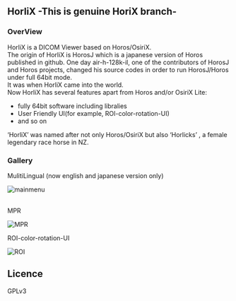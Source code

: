 ## HorliX -This is genuine HoriX branch-

### OverView

HorliX is a DICOM Viewer based on Horos/OsiriX.  
The origin of HorliX is HorosJ which is a japanese version of Horos published in github. One day air-h-128k-il, one of the contributors of HorosJ and Horos projects, changed his source codes in order to run HorosJ/Horos under full 64bit mode.  
It was when HorliX came into the world.  
Now HorliX has several features apart from Horos and/or OsiriX Lite:  
  
- fully 64bit software including libralies  
- User Friendly UI(for example, ROI-color-rotation-UI)
-  and so on  
  
 ‘HorliX’ was named after not only Horos/OsiriX but also ‘Horlicks’ , a female legendary race horse in NZ.
  
  
  
### Gallery

MulitiLingual (now english and japanese version only) 

![mainmenu](https://phazor.info/blog2-ja/wp-content/uploads/2018/05/HorosJ301.jpg)  
  
  
MPR  
  
![MPR](https://phazor.info/HorliX-J/wp-content/uploads/2018/06/color3DMPR.jpg)  
  

ROI-color-rotation-UI  

![ROI](https://phazor.info/HorliX-J/wp-content/uploads/2018/06/horlix-roi-color-ja.png)
  
  
  
## Licence

GPLv3

